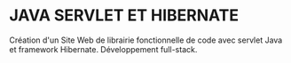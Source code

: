 # JAVA SERVLET ET HIBERNATE

Création d'un Site Web de librairie fonctionnelle de code avec servlet Java et framework Hibernate. Développement full-stack. 